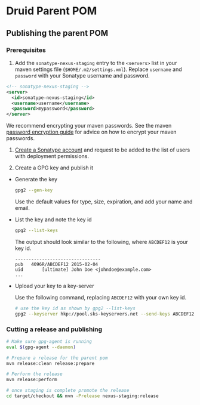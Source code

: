 # Druid Parent POM

## Publishing the parent POM

### Prerequisites

1. Add the `sonatype-nexus-staging` entry to the `<servers>` list in your maven
   settings file (`$HOME/.m2/settings.xml`).  Replace `username` and `password`
   with your Sonatype username and password.

  ```xml
  <!-- sonatype-nexus-staging -->
  <server>
    <id>sonatype-nexus-staging</id>
    <username>username</username>
    <password>mypassword</password>
  </server>
  ```

  We recommend encrypting your maven passwords. See the maven [password
  encryption guide](http://maven.apache.org/guides/mini/guide-encryption.html)
  for advice on how to encrypt your maven passwords.

1. [Create a Sonatype account](https://issues.sonatype.org/secure/Signup!default.jspa)
   and request to be added to the list of users with deployment permissions.

1. Create a GPG key and publish it

  - Generate the key

    ```bash
    gpg2 --gen-key
    ```

    Use the default values for type, size, expiration, and add your name and
    email.

  - List the key and note the key id

    ```bash
    gpg2 --list-keys
    ```

    The output should look similar to the following, where `ABCDEF12` is your key id.

        --------------------------------
        pub   4096R/ABCDEF12 2015-02-04
        uid       [ultimate] John Doe <johndoe@example.com>
        ...

  - Upload your key to a key-server

    Use the following command, replacing `ABCDEF12` with your own key id.

    ```bash
    # use the key id as shown by gpg2 --list-keys
    gpg2 --keyserver hkp://pool.sks-keyservers.net --send-keys ABCDEF12
    ```

### Cutting a release and publishing

```bash
# Make sure gpg-agent is running
eval $(gpg-agent --daemon)

# Prepare a release for the parent pom
mvn release:clean release:prepare

# Perform the release
mvn release:perform

# once staging is complete promote the release
cd target/checkout && mvn -Prelease nexus-staging:release
```
